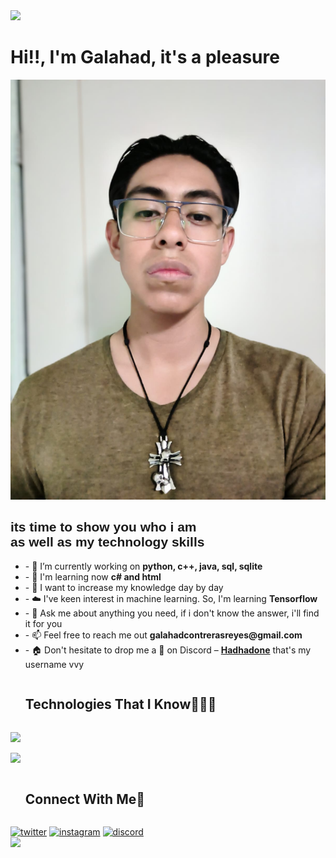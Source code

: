 <!DOCTYPE html>
<html lang="en">
<head>
    <meta charset="UTF-8">
    <meta name="viewport" content="width=device-width, initial-scale=1.0">
    <title>My profile</title>
    <!-- i can't use here css file 'cause github don't allow me to use it in my profile so i use inline css -->
</head>
<body>
    <!-- i use the class container to center any image want to use, ill use it in the future -->
    <div class="container">
        <img src="https://user-images.githubusercontent.com/73097560/115834477-dbab4500-a447-11eb-908a-139a6edaec5c.gif">
    </div>
    <div id="user-content-toc">
        <h1>Hi!!, I'm Galahad, it's a pleasure</h1>
    </div>
    <div class="container">
        <img src="Imagen de WhatsApp 2025-03-11 a las 17.21.47_9235462e.jpg" alt="imagen de Galahad" class="img">
        <h2 style="font-family: Arial, Helvetica, sans-serif;">its time to show you who i am <br>as well as my technology skills</h2>
    </div>
    <div class="boutme">
        <ul>
            <li>- 🔭 I’m currently working on <strong>python, c++, java, sql, sqlite</strong> 
            <li>- 📖 I'm learning now <strong>c# and html</strong></li>
            <li>- 🌱 I want to increase my knowledge day by day</li>
            <li>- ☁️ I've keen interest in machine learning. So, I'm learning <strong>Tensorflow</strong></li>
            <li>- 💬 Ask me about anything you need, if i don't know the answer, i'll find it for you</li>
            <li>- 📫 Feel free to reach me out <strong>galahadcontrerasreyes@gmail.com</strong></li>
            <li>- 🏠 Don't hesitate to drop me a 👋 on Discord – <a href="https://discordapp.com/users/898991318863347753" target="_blank" rel="noopener noreferrer"><strong>Hadhadone</strong></a>
            that's my username vvy</li>
        </ul>
    </div>
    <div class="boutme">
        <ul>
            <h2 style="display: inline-block">Technologies That I Know👨🏻‍💻</h2>
            </ul>
    </div>
    <p class="container">
        <a href="https://skillicons.dev">
        <img src="https://skillicons.dev/icons?i=py,tensorflow,opencv,raspberrypi,java,cpp,html,css&perline=14"/>
    </p>
    <p class="container">
        <a href="https://skillicons.dev">
        <img src="https://skillicons.dev/icons?i=mysql,sqlite&perline=14"/>
        </a>
    </p>
    <div class="boutme">
        <ul>
            <h2 style="display: inline-block">Connect With Me🤝</h2>
            </ul>
    </div>
    <div class="container">
    <a href="https://x.com/hadhadone" target="blank"><img src="https://user-images.githubusercontent.com/88904952/234980676-61bfb021-ecc8-48f7-88e6-34c1b06c4a58.png" alt="twitter" height="50" width="50" /></a> 
    <a href="https://www.instagram.com/hadhadpriv/" target="blank"><img src="https://user-images.githubusercontent.com/88904952/234981169-2dd1e58f-4b7e-468c-8213-034ba62156c3.png" alt="instagram" height="50" width="50" /></a>
    <a href="discordapp.com/users/898991318863347753" target="blank"><img src="https://user-images.githubusercontent.com/88904952/234982627-019fd336-6248-453c-9b05-97c13fd1d207.png" alt="discord" height="50" width="50" /></a>
    </div>
    <div class="container">
        <img src="https://user-images.githubusercontent.com/73097560/115834477-dbab4500-a447-11eb-908a-139a6edaec5c.gif">
    </div>
</body>
</html>

